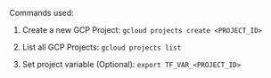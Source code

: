 Commands used:

1. Create a new GCP Project:
`gcloud projects create <PROJECT_ID>`

1. List all GCP Projects:
`gcloud projects list`

1. Set project variable (Optional): 
`export TF_VAR_<PROJECT_ID>`

